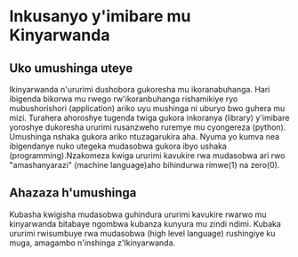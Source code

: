 # Inkusanyo y'imibare mu Kinyarwanda
## Uko umushinga uteye
Ikinyarwanda n'ururimi dushobora gukoresha mu ikoranabuhanga. 
Hari ibigenda bikorwa mu rwego rw'ikoranbuhanga rishamikiye ryo mubushorishori (application) ariko uyu mushinga ni uburyo bwo guhera mu mizi.
Turahera ahoroshye tugenda twiga gukora inkoranya (library) y'imibare yoroshye dukoresha ururimi rusanzweho ruremye mu cyongereza (python).
Umushinga nshaka gukora ariko ntuzagarukira aha.
Nyuma yo kumva nea ibigendanye nuko utegeka mudasobwa gukora ibyo ushaka (programming).Nzakomeza kwiga ururimi kavukire rwa mudasobwa ari rwo "amashanyarazi" (machine language)aho bihindurwa rimwe(1) na zero(0).
## Ahazaza h'umushinga
Kubasha kwigisha mudasobwa guhindura ururimi kavukire rwarwo mu kinyarwanda bitabaye ngombwa kubanza kunyura mu zindi ndimi.
Kubaka ururimi rwisumbuye rwa mudasobwa (high level language) rushingiye ku muga, amagambo n'inshinga z'Ikinyarwanda.
